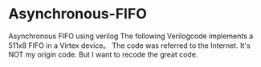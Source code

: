 # Asynchronous-FIFO
Asynchronous FIFO using verilog
The following  Verilogcode implements a 511x8 FIFO in a Virtex device。
The code was referred to the Internet.
It's NOT my origin code. But I want to recode the great code.
